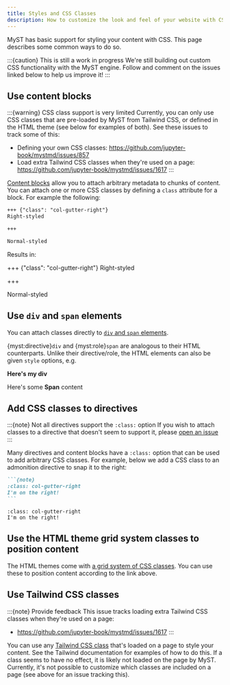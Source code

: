 ```yaml
---
title: Styles and CSS Classes
description: How to customize the look and feel of your website with CSS.
---
```


MyST has basic support for styling your content with CSS.
This page describes some common ways to do so.

:::{caution} This is still a work in progress
We're still building out custom CSS functionality with the MyST engine.
Follow and comment on the issues linked below to help us improve it!
:::

## Use content blocks

:::{warning} CSS class support is very limited
Currently, you can only use CSS classes that are pre-loaded by MyST from Tailwind CSS, or defined in the HTML theme (see below for examples of both).
See these issues to track some of this:

- Defining your own CSS classes: https://github.com/jupyter-book/mystmd/issues/857
- Load extra Tailwind CSS classes when they're used on a page: https://github.com/jupyter-book/mystmd/issues/1617
:::

[Content blocks](../blocks.md) allow you to attach arbitrary metadata to chunks of content.
You can attach one or more CSS classes by defining a `class` attribute for a block.
For example the following:

```md
+++ {"class": "col-gutter-right"}
Right-styled

+++

Normal-styled
```

Results in:

+++ {"class": "col-gutter-right"}
Right-styled

+++

Normal-styled

## Use `div` and `span` elements

You can attach classes directly to [`div` and `span` elements](#div-and-span).

{myst:directive}`div` and {myst:role}`span` are analogous to their HTML counterparts. Unlike their directive/role, the HTML elements can also be given `style` options, e.g.

<div class="col-gutter-right" style="font-weight: bold;">Here's my div</div>

Here's some <span class="col-gutter-right" style="font-weight:bold;">Span</span> content

## Add CSS classes to directives

:::{note} Not all directives support the `:class:` option
If you wish to attach classes to a directive that doesn't seem to support it, please [open an issue](https://github.com/jupyter-book/mystmd/issues)
:::

Many directives and content blocks have a `:class:` option that can be used to add arbitrary CSS classes.
For example, below we add a CSS class to an admonition directive to snap it to the right:

````md
```{note}
:class: col-gutter-right
I'm on the right!
```
````

```{note}
:class: col-gutter-right
I'm on the right!
```

## Use the HTML theme grid system classes to position content

The HTML themes come with [a grid system of CSS classes](https://jupyter-book.github.io/myst-theme/?path=/docs/components-grid-system--docs).
You can use these to position content according to the link above.

## Use Tailwind CSS classes

:::{note} Provide feedback
This issue tracks loading extra Tailwind CSS classes when they're used on a page:

- https://github.com/jupyter-book/mystmd/issues/1617
:::

You can use any [Tailwind CSS class](https://tailwindcss.com/docs/installation) that's loaded on a page to style your content.
See the Tailwind documentation for examples of how to do this.
If a class seems to have no effect, it is likely not loaded on the page by MyST.
Currently, it's not possible to customize which classes are included on a page (see above for an issue tracking this).
